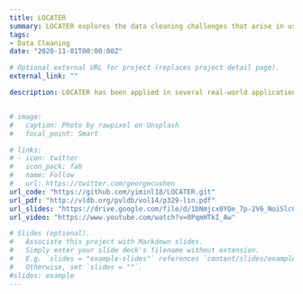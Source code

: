 ```yaml
---
title: LOCATER
summary: LOCATER explores the data cleaning challenges that arise in using WiFi connectivity data to locate users to semantic indoor locations such as buildings, regions, rooms. WiFi connectivity data consists of sporadic connections between devices and nearby WiFi access points (APs), each of which may cover a relatively large area within a building. Our system, entitled semantic LOCATion cleanER (LOCATER), postulates semantic localization as a series of data cleaning tasks - first, it treats the problem of determining the AP to which a device is connected between any two of its connection events as a missing value detection and repair problem. It then associates the device with the semantic subregion (e.g., a conference room in the region) by postulating it as a location disambiguation problem. LOCATER uses a bootstrapping semi-supervised learning method for coarse localization and a probabilistic method to achieve finer localization. The paper shows that LOCATER can achieve significantly high accuracy at both the coarse and fine levels. Comparing with localisation techniques in sensor network community, LOCATER is 1) *off-the-shelf*, i.e., LOCATER does not reuqire installing any new hardwares in buildins and thus could potentially be widely deployed; 2) *passive*, i.e.,  LOCATER does not need to install any new softwares in users' side, such as phone or laptop; 3) *effective*, i.e., LOCATER can achieve around 90\% accuracy, which is a good number for many applications. 
tags:
- Data Cleaning
date: "2020-11-01T00:00:00Z"

# Optional external URL for project (replaces project detail page).
external_link: ""

description: LOCATER has been applied in several real-world applications, such as T-COVE project including real-time occupancy and contact tracing, and has been deployed in UCI and BSU campuses over 30+ buildings since 2020.  The technical paper of LOCATER appears in PVLDB 2021, volumn 13, page 329–341. Please check the following links to see our real-world applications that are being used in UCI and BSU built based on LOCATER. 


# image:
#   caption: Photo by rawpixel on Unsplash
#   focal_point: Smart

# links:
# - icon: twitter
#   icon_pack: fab
#   name: Follow
#   url: https://twitter.com/georgecushen
url_code: "https://github.com/yiminl18/LOCATER.git"
url_pdf: "http://vldb.org/pvldb/vol14/p329-lin.pdf"
url_slides: "https://drive.google.com/file/d/1bNmjcx0YQe_7p-2V6_NoiSlcQiMx08Ud/view"
url_video: "https://www.youtube.com/watch?v=0PqmHTkI_Aw"

# Slides (optional).
#   Associate this project with Markdown slides.
#   Simply enter your slide deck's filename without extension.
#   E.g. `slides = "example-slides"` references `content/slides/example-slides.md`.
#   Otherwise, set `slides = ""`.
#slides: example
---
```



